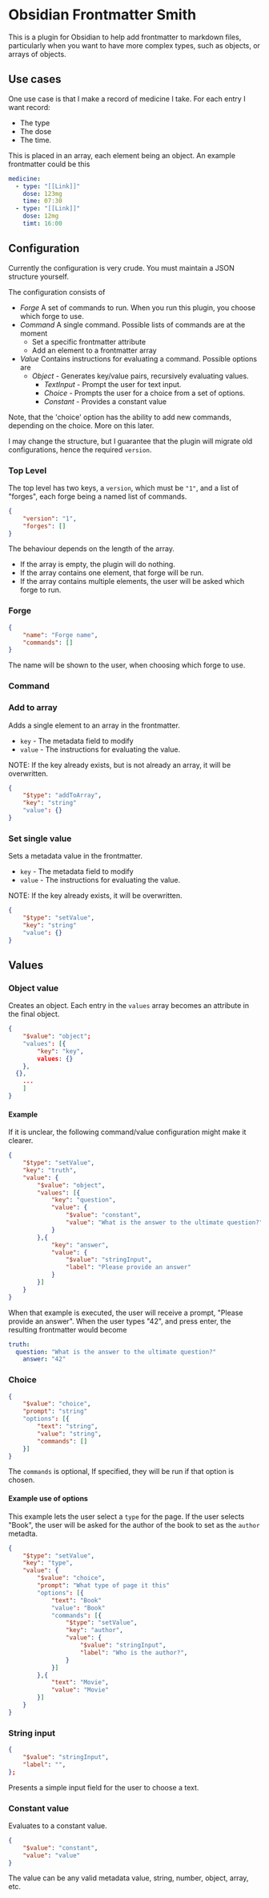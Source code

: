 # Obsidian Frontmatter Smith

This is a plugin for Obsidian to help add frontmatter to markdown files, 
particularly when you want to have more complex types, such as objects, or
arrays of objects.

## Use cases

One use case is that I make a record of medicine I take. For each entry I want
record:

- The type
- The dose
- The time.

This is placed in an array, each element being an object. An example frontmatter
could be this

```yaml
medicine:
  - type: "[[Link]]"
    dose: 123mg
    time: 07:30
  - type: "[[Link]]"
    dose: 12mg
    timt: 16:00
```

## Configuration

Currently the configuration is very crude. You must maintain a JSON structure
yourself.

The configuration consists of 

- _Forge_ A set of commands to run. When you run this plugin, you choose which
  forge to use.
- _Command_ A single command. Possible lists of commands are at the moment
  - Set a specific frontmatter attribute
  - Add an element to a frontmatter array
- _Value_ Contains instructions for evaluating a command. Possible options are
  - _Object_ - Generates key/value pairs, recursively evaluating values.
	- _TextInput_ - Prompt the user for text input.
	- _Choice_ - Prompts the user for a choice from a set of options.
	- _Constant_ - Provides a constant value

Note, that the 'choice' option has the ability to add new commands, depending on
the choice. More on this later.

I may change the structure, but I guarantee that the plugin will migrate old
configurations, hence the required `version`.

### Top Level

The top level has two keys, a `version`, which must be `"1"`, and a list of 
"forges", each forge being a named list of commands.

```json
{
	"version": "1",
	"forges": []
}
```

The behaviour depends on the length of the array.
- If the array is empty, the plugin will do nothing.
- If the array contains one element, that forge will be run.
- If the array contains multiple elements, the user will be asked which forge to run.

### Forge

```json
{
	"name": "Forge name",
	"commands": []
}
```

The name will be shown to the user, when choosing which forge to use.

### Command

### Add to array

Adds a single element to an array in the frontmatter.

- `key` - The metadata field to modify
- `value` - The instructions for evaluating the value.

NOTE: If the key already exists, but is not already an array, it will be
overwritten.

```json
{
	"$type": "addToArray",
	"key": "string"
	"value": {}
}
```

### Set single value

Sets a metadata value in the frontmatter.

- `key` - The metadata field to modify
- `value` - The instructions for evaluating the value.

NOTE: If the key already exists, it will be overwritten.

```json
{
	"$type": "setValue",
	"key": "string"
	"value": {}
}
```


## Values

### Object value

Creates an object. Each entry in the `values` array becomes an attribute in
the final object.

```json
{
	"$value": "object";
	"values": [{
		"key": "key",
		values: {}
	},
  {},
	...
	]
}
```

#### Example

If it is unclear, the following command/value configuration might make it 
clearer.

```json
{
	"$type": "setValue",
	"key": "truth",
	"value": {
		"$value": "object",
		"values": [{
			"key": "question",
			"value": { 
				"$value": "constant", 
				"value": "What is the answer to the ultimate question?"
			}
		},{
			"key": "answer",
			"value": { 
				"$value": "stringInput",
				"label": "Please provide an answer"
			}
		}]
	}
}
```

When that example is executed, the user will receive a prompt, "Please
provide an answer". When the user types "42", and press enter, the resulting 
frontmatter would become

```yaml
truth:
  question: "What is the answer to the ultimate question?"
	answer: "42"
```

### Choice

```json
{
	"$value": "choice",
	"prompt": "string"
	"options": [{
		"text": "string",
		"value": "string",
		"commands": []
	}]
}
```

The `commands` is optional, If specified, they will be run if that option
is chosen.

#### Example use of options

This example lets the user select a `type` for the page. If the user
selects "Book", the user will be asked for the author of the book to set as
the `author` metadta.

```json
{
	"$type": "setValue",
	"key": "type",
	"value": {
		"$value": "choice",
		"prompt": "What type of page it this"
		"options": [{
			"text": "Book"
			"value": "Book"
			"commands": [{
				"$type": "setValue",
				"key": "author",
				"value": {
					"$value": "stringInput",
					"label": "Who is the author?",
				}
			}]
		},{
			"text": "Movie",
			"value": "Movie"
		}]
	}
}
```

### String input

```json
{
	"$value": "stringInput",
	"label": "",
};
```

Presents a simple input field for the user to choose a text.

### Constant value

Evaluates to a constant value.

```json
{
	"$value": "constant",
	"value": "value"
}
```

The value can be any valid metadata value, string, number, object, array,
etc.

